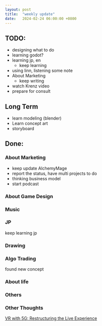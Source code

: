 ```yaml
---
layout: post
title:  "weekly update"
date:   2024-02-24 06:00:00 +0800
---
```


## TODO:
* designing what to do
* learning godot?
* learning jp, en
  * keep learning
* using linn, listening some note
* About Marketing
  * keep writing
* watch Krenz video
* prepare for consult

## Long Term 
* learn modeling (blender)
* Learn concept art
* storyboard

## Done:

### About Marketing
* keep update AlchemyMage
* report the status, have multi projects to do
* thinking business model
* start podcast

### About Game Design

### Music

### JP
keep learning jp

### Drawing

### Algo Trading
found new concept

### About life

### Others

### Other Thoughts
[VR with 5G: Restructuring the Live Experience](https://lattice.posetmage.com/2024/02/22/VR-with-5G.html)